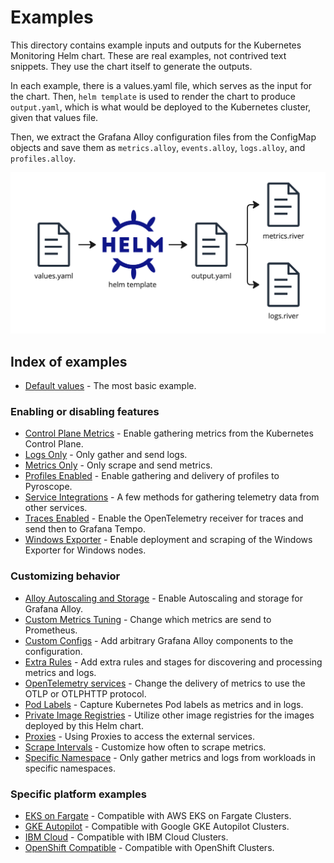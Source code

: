 # Examples

This directory contains example inputs and outputs for the Kubernetes Monitoring Helm chart.
These are real examples, not contrived text snippets. They use the chart itself to generate the outputs.

In each example, there is a values.yaml file, which serves as the input for the chart.
Then, `helm template` is used to render the chart to produce `output.yaml`, which is what would be deployed to the
Kubernetes cluster, given that values file.

Then, we extract the Grafana Alloy configuration files from the ConfigMap objects and save them as `metrics.alloy`,
`events.alloy`, `logs.alloy`, and `profiles.alloy`.

![Process for generating example files](process.png)

## Index of examples

* [Default values](./default-values) - The most basic example.

### Enabling or disabling features

* [Control Plane Metrics](./control-plane-metrics) - Enable gathering metrics from the Kubernetes Control Plane.
* [Logs Only](./logs-only) - Only gather and send logs.
* [Metrics Only](./metrics-only) - Only scrape and send metrics.
* [Profiles Enabled](./profiles-enabled) - Enable gathering and delivery of profiles to Pyroscope.
* [Service Integrations](./service-integrations) - A few methods for gathering telemetry data from other services.
* [Traces Enabled](./traces-enabled) - Enable the OpenTelemetry receiver for traces and send then to Grafana Tempo.
* [Windows Exporter](./windows-exporter) - Enable deployment and scraping of the Windows Exporter for Windows nodes.

### Customizing behavior

* [Alloy Autoscaling and Storage](./alloy-autoscaling-and-storage) - Enable Autoscaling and storage for Grafana Alloy.
* [Custom Metrics Tuning](./custom-metrics-tuning) - Change which metrics are send to Prometheus.
* [Custom Configs](./custom-config) - Add arbitrary Grafana Alloy components to the configuration.
* [Extra Rules](./extra-rules) - Add extra rules and stages for discovering and processing metrics and logs.
* [OpenTelemetry services](./otel-metrics-service) - Change the delivery of metrics to use the OTLP or OTLPHTTP protocol.
* [Pod Labels](./pod-labels) - Capture Kubernetes Pod labels as metrics and in logs.
* [Private Image Registries](./private-image-registry) - Utilize other image registries for the images deployed by this Helm chart. 
* [Proxies](./proxies) - Using Proxies to access the external services.
* [Scrape Intervals](./scrape-intervals) - Customize how often to scrape metrics.
* [Specific Namespace](./specific-namespace) - Only gather metrics and logs from workloads in specific namespaces.

### Specific platform examples

* [EKS on Fargate](./eks-fargate) - Compatible with AWS EKS on Fargate Clusters.
* [GKE Autopilot](./gke-autopilot) - Compatible with Google GKE Autopilot Clusters.
* [IBM Cloud](./ibm-cloud) - Compatible with IBM Cloud Clusters.
* [OpenShift Compatible](./openshift-compatible) - Compatible with OpenShift Clusters.
